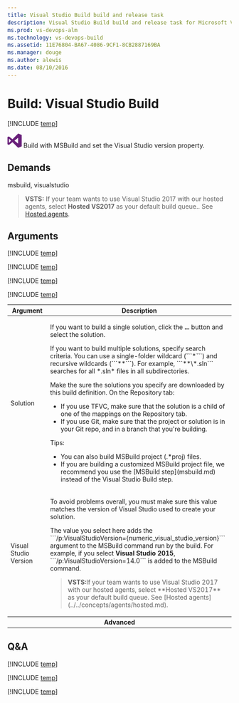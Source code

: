 ```yaml
---
title: Visual Studio Build build and release task
description: Visual Studio Build build and release task for Microsoft Visual Studio Team Services (VSTS) and Microsoft Team Foundation Server (TFS)
ms.prod: vs-devops-alm
ms.technology: vs-devops-build
ms.assetid: 11E76804-BA67-4086-9CF1-8CB2887169BA
ms.manager: douge
ms.author: alewis
ms.date: 08/10/2016
---
```


# Build: Visual Studio Build

[!INCLUDE [temp](../../_shared/version-tfs-2015-rtm.md)]

![](_img/visual-studio-build.png) Build with MSBuild and set the Visual Studio version property.

## Demands

msbuild, visualstudio

> **VSTS:** If your team wants to use Visual Studio 2017 with our hosted agents, select **Hosted VS2017** as your default build queue.. See [Hosted agents](../../concepts/agents/hosted.md).

## Arguments

<table>
<thead>
<tr>
<th>Argument</th>
<th>Description</th>
</tr>
</thead>

<tr>
<td>Solution</td>
<td>
<p>If you want to build a single solution, click the <strong>...</strong> button and select the solution.</p>
<p>If you want to build multiple solutions, specify search criteria. You can use a single-folder wildcard (```*```) and recursive wildcards (```**```). For example, ```**\*.sln``` searches for all *.sln* files in all subdirectories.</p>
<p>Make the sure the solutions you specify are downloaded by this build definition. On the Repository tab:</p>
<ul>
<li>
If you use TFVC, make sure that the solution is a child of one of the mappings on the Repository tab.
</li>
<li>If you use Git, make sure that the project or solution is in your Git repo, and in a branch that you're building.</li>
</ul>
<p>Tips:</p>
<ul>
<li>You can also build MSBuild project (.&#42;proj) files.</li>
<li>If you are building a customized MSBuild project file, we recommend you use the [MSBuild step](msbuild.md) instead of the Visual Studio Build step.</li>
</ul>
</td>
</tr>

[!INCLUDE [temp](../_shared/msbuild_args.md)]

<tr>
<td>Visual Studio Version</td>
<td><p>To avoid problems overall, you must make sure this value matches the version of Visual Studio used to create your solution.</p>
<p>The value you select here adds the ```/p:VisualStudioVersion={numeric_visual_studio_version}``` argument to the MSBuild command run by the build. For example, if you select <strong>Visual Studio 2015</strong>, ```/p:VisualStudioVersion=14.0``` is added to the MSBuild command.
</p>
<blockquote>
<p><strong>VSTS:</strong>If your team wants to use Visual Studio 2017 with our hosted agents, select **Hosted VS2017** as your default build queue. See [Hosted agents](../../concepts/agents/hosted.md).</p>
</blockquote>
</td>
</tr>
<tr>
<th style="text-align: center" colspan="2">Advanced</th>
</tr>

[!INCLUDE [temp](../_shared/msbuild_architecture_arg.md)]

[!INCLUDE [temp](../_shared/msbuild_record_project_details_arg.md)]

[!INCLUDE [temp](../_shared/control-options-arguments.md)]
</table>

## Q&A
<!-- BEGINSECTION class="md-qanda" -->

[!INCLUDE [temp](../_shared/msbuild_qa.md)]

[!INCLUDE [temp](../../_shared/qa-agents.md)]

[!INCLUDE [temp](../../_shared/qa-versions.md)]

<!-- ENDSECTION -->
